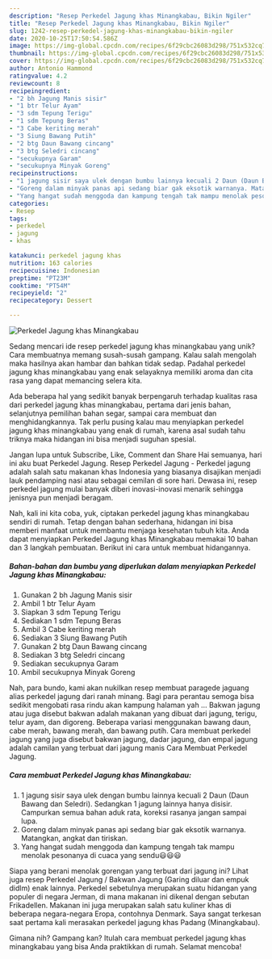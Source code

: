 ```yaml
---
description: "Resep Perkedel Jagung khas Minangkabau, Bikin Ngiler"
title: "Resep Perkedel Jagung khas Minangkabau, Bikin Ngiler"
slug: 1242-resep-perkedel-jagung-khas-minangkabau-bikin-ngiler
date: 2020-10-25T17:50:54.586Z
image: https://img-global.cpcdn.com/recipes/6f29cbc26083d298/751x532cq70/perkedel-jagung-khas-minangkabau-foto-resep-utama.jpg
thumbnail: https://img-global.cpcdn.com/recipes/6f29cbc26083d298/751x532cq70/perkedel-jagung-khas-minangkabau-foto-resep-utama.jpg
cover: https://img-global.cpcdn.com/recipes/6f29cbc26083d298/751x532cq70/perkedel-jagung-khas-minangkabau-foto-resep-utama.jpg
author: Antonio Hammond
ratingvalue: 4.2
reviewcount: 8
recipeingredient:
- "2 bh Jagung Manis sisir"
- "1 btr Telur Ayam"
- "3 sdm Tepung Terigu"
- "1 sdm Tepung Beras"
- "3 Cabe keriting merah"
- "3 Siung Bawang Putih"
- "2 btg Daun Bawang cincang"
- "3 btg Seledri cincang"
- "secukupnya Garam"
- "secukupnya Minyak Goreng"
recipeinstructions:
- "1 jagung sisir saya ulek dengan bumbu lainnya kecuali 2 Daun (Daun Bawang dan Seledri). Sedangkan 1 jagung lainnya hanya disisir. Campurkan semua bahan aduk rata, koreksi rasanya jangan sampai lupa."
- "Goreng dalam minyak panas api sedang biar gak eksotik warnanya. Matangkan, angkat dan tiriskan."
- "Yang hangat sudah menggoda dan kampung tengah tak mampu menolak pesonanya di cuaca yang sendu😃😃😃"
categories:
- Resep
tags:
- perkedel
- jagung
- khas

katakunci: perkedel jagung khas 
nutrition: 163 calories
recipecuisine: Indonesian
preptime: "PT23M"
cooktime: "PT54M"
recipeyield: "2"
recipecategory: Dessert

---
```



![Perkedel Jagung khas Minangkabau](https://img-global.cpcdn.com/recipes/6f29cbc26083d298/751x532cq70/perkedel-jagung-khas-minangkabau-foto-resep-utama.jpg)

Sedang mencari ide resep perkedel jagung khas minangkabau yang unik? Cara membuatnya memang susah-susah gampang. Kalau salah mengolah maka hasilnya akan hambar dan bahkan tidak sedap. Padahal perkedel jagung khas minangkabau yang enak selayaknya memiliki aroma dan cita rasa yang dapat memancing selera kita.

Ada beberapa hal yang sedikit banyak berpengaruh terhadap kualitas rasa dari perkedel jagung khas minangkabau, pertama dari jenis bahan, selanjutnya pemilihan bahan segar, sampai cara membuat dan menghidangkannya. Tak perlu pusing kalau mau menyiapkan perkedel jagung khas minangkabau yang enak di rumah, karena asal sudah tahu triknya maka hidangan ini bisa menjadi suguhan spesial.

Jangan lupa untuk Subscribe, Like, Comment dan Share Hai semuanya, hari ini aku buat Perkedel Jagung. Resep Perkedel Jagung - Perkedel jagung adalah salah satu makanan khas Indonesia yang biasanya disajikan menjadi lauk pendamping nasi atau sebagai cemilan di sore hari. Dewasa ini, resep perkedel jagung mulai banyak diberi inovasi-inovasi menarik sehingga jenisnya pun menjadi beragam.


Nah, kali ini kita coba, yuk, ciptakan perkedel jagung khas minangkabau sendiri di rumah. Tetap dengan bahan sederhana, hidangan ini bisa memberi manfaat untuk membantu menjaga kesehatan tubuh kita. Anda dapat menyiapkan Perkedel Jagung khas Minangkabau memakai 10 bahan dan 3 langkah pembuatan. Berikut ini cara untuk membuat hidangannya.

<!--inarticleads1-->

##### Bahan-bahan dan bumbu yang diperlukan dalam menyiapkan Perkedel Jagung khas Minangkabau:

1. Gunakan 2 bh Jagung Manis sisir
1. Ambil 1 btr Telur Ayam
1. Siapkan 3 sdm Tepung Terigu
1. Sediakan 1 sdm Tepung Beras
1. Ambil 3 Cabe keriting merah
1. Sediakan 3 Siung Bawang Putih
1. Gunakan 2 btg Daun Bawang cincang
1. Sediakan 3 btg Seledri cincang
1. Sediakan secukupnya Garam
1. Ambil secukupnya Minyak Goreng


Nah, para bundo, kami akan nukilkan resep membuat paragede jaguang alias perkedel jagung dari ranah minang. Bagi para perantau semoga bisa sedikit mengobati rasa rindu akan kampung halaman yah … Bakwan jagung atau juga disebut bakwan adalah makanan yang dibuat dari jagung, terigu, telur ayam, dan digoreng. Beberapa variasi menggunakan bawang daun, cabe merah, bawang merah, dan bawang putih. Cara membuat perkedel jagung yang juga disebut bakwan jagung, dadar jagung, dan empal jagung adalah camilan yang terbuat dari jagung manis Cara Membuat Perkedel Jagung. 

<!--inarticleads2-->

##### Cara membuat Perkedel Jagung khas Minangkabau:

1. 1 jagung sisir saya ulek dengan bumbu lainnya kecuali 2 Daun (Daun Bawang dan Seledri). Sedangkan 1 jagung lainnya hanya disisir. Campurkan semua bahan aduk rata, koreksi rasanya jangan sampai lupa.
1. Goreng dalam minyak panas api sedang biar gak eksotik warnanya. Matangkan, angkat dan tiriskan.
1. Yang hangat sudah menggoda dan kampung tengah tak mampu menolak pesonanya di cuaca yang sendu😃😃😃


Siapa yang berani menolak gorengan yang terbuat dari jagung ini? Lihat juga resep Perkedel Jagung / Bakwan Jagung (Garing diluar dan empuk didlm) enak lainnya. Perkedel sebetulnya merupakan suatu hidangan yang populer di negara Jerman, di mana makanan ini dikenal dengan sebutan Frikadellen. Makanan ini juga merupakan salah satu kuliner khas di beberapa negara-negara Eropa, contohnya Denmark. Saya sangat terkesan saat pertama kali merasakan perkedel jagung khas Padang (Minangkabau). 

Gimana nih? Gampang kan? Itulah cara membuat perkedel jagung khas minangkabau yang bisa Anda praktikkan di rumah. Selamat mencoba!
